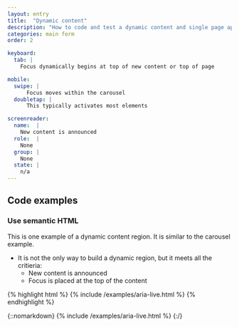 ```yaml
---
layout: entry
title:  "Dynamic content"
description: "How to code and test a dynamic content and single page apps"
categories: main form
order: 2

keyboard:
  tab: |
    Focus dynamically begins at top of new content or top of page

mobile:
  swipe: |
      Focus moves within the carousel
  doubletap: |
      This typically activates most elements

screenreader:
  name:  |
    New content is announced
  role:  |
    None
  group: |
    None
  state: |
    n/a
---
```


## Code examples

### Use semantic HTML

This is one example of a dynamic content region. It is similar to the carousel example.

- It is not the only way to build a dynamic region, but it meets all the critieria:
  - New content is announced
  - Focus is placed at the top of the content

{% highlight html %}
{% include /examples/aria-live.html %}
{% endhighlight %}

{::nomarkdown}
{% include /examples/aria-live.html %}
{:/}
